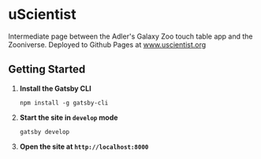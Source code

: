 # uScientist
Intermediate page between the Adler's Galaxy Zoo touch table app and the Zooniverse. Deployed to Github Pages at www.uscientist.org

## Getting Started
1. **Install the Gatsby CLI**

    `npm install -g gatsby-cli`
    
2. **Start the site in `develop` mode**

    `gatsby develop`

3. **Open the site at `http://localhost:8000`**
